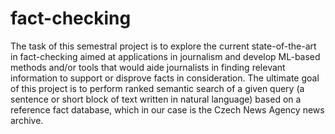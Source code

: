 # fact-checking
The task of this semestral project is to explore the current state-of-the-art in fact-checking aimed at applications in journalism and develop ML-based methods and/or tools that would aide journalists in finding relevant information to support or disprove facts in consideration. The ultimate goal of this project is to perform ranked semantic search of a given query (a sentence or short block of text written in natural language) based on a reference fact database, which in our case is the Czech News Agency news archive.
